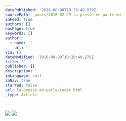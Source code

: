 ```yaml
---
datePublished: '2016-08-08T10:28:49.839Z'
sourcePath: _posts/2016-02-29-la-presse-en-parle.md
inFeed: true
authors: []
hasPage: true
keywords: []
author:
  - name: ''
    url: ''
via: {}
dateModified: '2016-08-08T10:28:49.278Z'
title: ''
publisher: {}
description: ''
inLanguage: null
inNav: true
starred: false
url: la-presse-en-parle/index.html
_type: Article

---
```

![](https://the-grid-user-content.s3-us-west-2.amazonaws.com/652aa2b4-6769-4cb2-bb06-02ea325c15ac.gif)
![](https://s3-us-west-2.amazonaws.com/the-grid-img/p/0f143b8316909c3aba72ad399d494a3a2e022137.png)